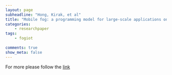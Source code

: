 ```yaml
---
layout: page
subheadline: "Hong, Kirak, et al"
title: "Mobile fog: a programming model for large-scale applications on the internet of things"
categories:
    - researchpaper  
tags:
    - fogiot
      
comments: true
show_meta: false
---
```




For more please follow the [link](http://dl.acm.org/citation.cfm?id=2491270)